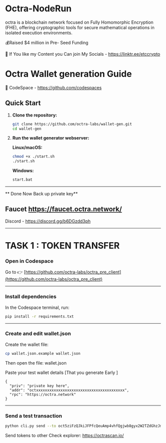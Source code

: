 # Octra-NodeRun
octra  is a blockchain network focused on Fully Homomorphic Encryption (FHE), offering cryptographic tools for secure mathematical operations in isolated execution environments.  

💰Raised $4 million in Pre- Seed Funding   

📌 If You like my Content you Can join My Socials  - https://linktr.ee/etccrypto


#  Octra Wallet generation Guide

📌 CodeSpace - https://github.com/codespaces

## Quick Start

1. **Clone the repository:**
   ```bash
   git clone https://github.com/octra-labs/wallet-gen.git
   cd wallet-gen
   ```

2. **Run the wallet generator webserver:**
   
   **Linux/macOS:**
   ```bash
   chmod +x ./start.sh
   ./start.sh
   ```
   
   **Windows:**
   ```bash
   start.bat
   ```
---

** Done Now  Back up private key**

Faucet  https://faucet.octra.network/
---

Discord - https://discord.gg/b6DGzdd3ph

---


#  TASK 1 : TOKEN TRANSFER

###  Open in Codespace

 Go to 👉 [https://github.com/octra-labs/octra_pre_client](https://github.com/octra-labs/octra_pre_client)

---

###   Install dependencies

In the Codespace terminal, run:

```bash
pip install -r requirements.txt
````

---

###  Create and edit wallet.json

Create the wallet file:

```bash
cp wallet.json.example wallet.json
```

Then open the file: wallet.json

Paste your test wallet details [That you generate Early ] 



```
{
  "priv": "private key here",
  "addr": "octxxxxxxxxxxxxxxxxxxxxxxxxxxxxxxxxxxxxxxxx",
  "rpc": "https://octra.network"
}
```

---

###  Send a test transaction

```bash
python cli.py send --to oct5ziFzQJkiJFPfcQeuAmp4vhfQgjwb8gyx2W2TZdGhzJm --amount 0.01
```

Send tokens to other Check  explorer: https://octrascan.io/
